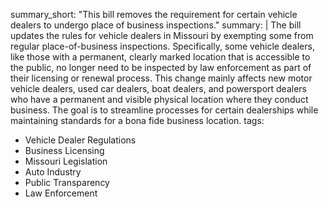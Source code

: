 summary_short: "This bill removes the requirement for certain vehicle dealers to undergo place of business inspections."
summary: |
  The bill updates the rules for vehicle dealers in Missouri by exempting some from regular place-of-business inspections. Specifically, some vehicle dealers, like those with a permanent, clearly marked location that is accessible to the public, no longer need to be inspected by law enforcement as part of their licensing or renewal process. This change mainly affects new motor vehicle dealers, used car dealers, boat dealers, and powersport dealers who have a permanent and visible physical location where they conduct business. The goal is to streamline processes for certain dealerships while maintaining standards for a bona fide business location.
tags:
  - Vehicle Dealer Regulations
  - Business Licensing
  - Missouri Legislation
  - Auto Industry
  - Public Transparency
  - Law Enforcement
